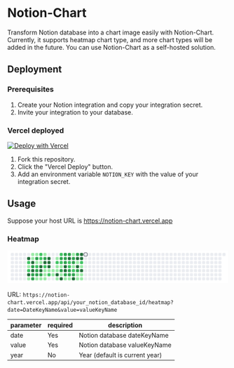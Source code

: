 # Notion-Chart

Transform Notion database into a chart image easily with Notion-Chart. Currently, it supports heatmap chart type, and more chart types will be added in the future. You can use Notion-Chart as a self-hosted solution.

## Deployment
### Prerequisites

1. Create your Notion integration and copy your integration secret. 
2. Invite your integration to your database. 

### Vercel deployed

[![Deploy with Vercel](https://vercel.com/button)](https://vercel.com/new/clone?repository-url=https%3A%2F%2Fgithub.com%2Fhaydenull%2Fnotion-chart&env=NOTION_KEY&project-name=notion-chart&repository-name=notion-chart)

1. Fork this repository. 
2. Click the "Vercel Deploy" button. 
3. Add an environment variable `NOTION_KEY` with the value of your integration secret. 

## Usage

Suppose your host URL is https://notion-chart.vercel.app

### Heatmap

![heatmap](./screenshot/heatmap.png)

URL: `https://notion-chart.vercel.app/api/your_notion_database_id/heatmap?date=DateKeyName&value=valueKeyName`

|parameter|required|description|
|---|---|---|
|date|Yes|Notion database dateKeyName|
|value|Yes|Notion database valueKeyName|
|year|No|Year (default is current year)|